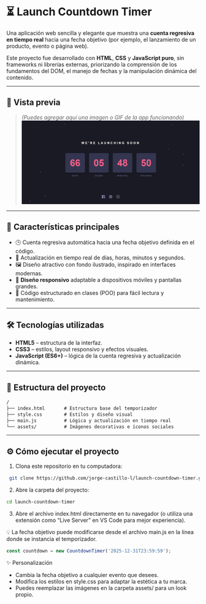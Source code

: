 # ⏳ Launch Countdown Timer

Una aplicación web sencilla y elegante que muestra una **cuenta regresiva en tiempo real** hacia una fecha objetivo (por ejemplo, el lanzamiento de un producto, evento o página web).

Este proyecto fue desarrollado con **HTML**, **CSS** y **JavaScript puro**, sin frameworks ni librerías externas, priorizando la comprensión de los fundamentos del DOM, el manejo de fechas y la manipulación dinámica del contenido.

---

## 📸 Vista previa

> *(Puedes agregar aquí una imagen o GIF de la app funcionando)*  
> ![Vista previa](./assets/screenshot.png)

---

## 🚀 Características principales

- 🕒 Cuenta regresiva automática hacia una fecha objetivo definida en el código.  
- 🧭 Actualización en tiempo real de días, horas, minutos y segundos.  
- 🖼️ Diseño atractivo con fondo ilustrado, inspirado en interfaces modernas.  
- 📱 **Diseño responsivo** adaptable a dispositivos móviles y pantallas grandes.  
- 🧼 Código estructurado en clases (POO) para fácil lectura y mantenimiento.

---

## 🛠️ Tecnologías utilizadas

- **HTML5** – estructura de la interfaz.  
- **CSS3** – estilos, layout responsivo y efectos visuales.  
- **JavaScript (ES6+)** – lógica de la cuenta regresiva y actualización dinámica.

---

## 📂 Estructura del proyecto

```
/
├── index.html       # Estructura base del temporizador
├── style.css        # Estilos y diseño visual
├── main.js          # Lógica y actualización en tiempo real
└── assets/          # Imágenes decorativas e íconos sociales
```


---

## ⚙️ Cómo ejecutar el proyecto

1. Clona este repositorio en tu computadora:

  ```bash
   git clone https://github.com/jorge-castillo-l/launch-countdown-timer.git
  ```
2. Abre la carpeta del proyecto:
  ```bash
  cd launch-countdown-timer
  ```
3. Abre el archivo index.html directamente en tu navegador
(o utiliza una extensión como “Live Server” en VS Code para mejor experiencia).

💡 La fecha objetivo puede modificarse desde el archivo main.js en la línea donde se instancia el temporizador.
  ```javascript
const countdown = new CountdownTimer('2025-12-31T23:59:59');
  ```
✨ Personalización

- Cambia la fecha objetivo a cualquier evento que desees.
- Modifica los estilos en style.css para adaptar la estética a tu marca.
- Puedes reemplazar las imágenes en la carpeta assets/ para un look propio.


